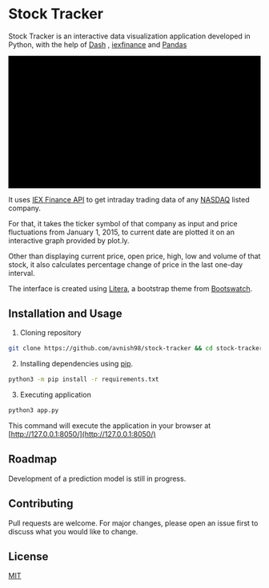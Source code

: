 # Stock Tracker

Stock Tracker is an interactive data visualization application developed in Python, with the help of [Dash](https://github.com/plotly/dash) ,                   [iexfinance](https://github.com/addisonlynch/iexfinance) and [Pandas](https://github.com/pandas-dev/pandas)

<img style=" display: block;
     max-width: 100%;
    height: auto;
    margin: auto;
    float: none!important;" src="demo/demo.gif">  

It uses [IEX Finance API](https://iextrading.com/developer/) to get intraday trading data of any [NASDAQ](https://www.nasdaq.com/) listed company.  

For that, it takes the ticker symbol of that company as input and price fluctuations from January 1, 2015, to current date are plotted it on an interactive graph provided by plot.ly.

Other than displaying current price, open price, high, low and volume of that stock, it also calculates percentage change of price in the last one-day interval.  

The interface is created using [Litera](https://bootswatch.com/litera/), a bootstrap theme from [Bootswatch](https://bootswatch.com/litera/).

## Installation and Usage

1. Cloning repository
```bash
git clone https://github.com/avnish98/stock-tracker && cd stock-tracker/
```  

2. Installing dependencies using [pip](https://pip.pypa.io/en/stable/).




```bash
python3 -m pip install -r requirements.txt
```  


3. Executing application 

```bash
python3 app.py
``` 
This command will execute the application in your browser at [http://127.0.0.1:8050/](http://127.0.0.1:8050/)

## Roadmap

Development of a prediction model is still in progress. 

## Contributing
Pull requests are welcome. For major changes, please open an issue first to discuss what you would like to change.

## License
[MIT](https://choosealicense.com/licenses/mit/)